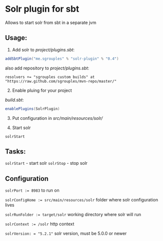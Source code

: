 # Solr plugin for sbt

Allows to start solr from sbt in a separate jvm

## Usage:
1. Add solr to *project/plugins.sbt*:

```scala
addSbtPlugin("me.sgrouples" % "solr-plugin" % "0.4")
```

also add repository to *project/plugins.sbt*:
```
resolvers += "sgrouples custom builds" at "https://raw.github.com/sgrouples/mvn-repo/master/"
```


2. Enable pluing for your project

*build.sbt*:

```scala
enablePlugins(SolrPlugin)
```

3. Put configuration in *src/main/resources/solr/*


4. Start solr
```
solrStart
```

## Tasks:
`solrStart` - start solr
`solrStop` - stop solr

## Configuration

`solrPort := 8983` to run on

`solrConfigHome := src/main/resources/solr` folder where solr configuration lives
  
`solrRunFolder := target/solr` working directory where solr will run
 
`solrContext := /solr` http context
 
`solrVersion: = "5.2.1"` solr version, must be 5.0.0 or newer


